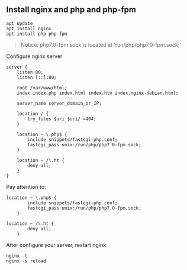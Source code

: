 ## Install nginx and php and php-fpm
```shell script
apt update
apt install nginx
apt install php php-fpm
```
> Notice: php7.0-fpm.sock is located at 'run/php/php7.0-fpm.sock;'

Configure nginx server
```shell script
server {
    listen 80;
    listen [::]:80;

    root /var/www/html;
    index index.php index.html index.htm index.nginx-debian.html;

    server_name server_domain_or_IP;

    location / {
        try_files $uri $uri/ =404;
    }

    location ~ \.php$ {
        include snippets/fastcgi-php.conf;
        fastcgi_pass unix:/run/php/php7.0-fpm.sock;
    }

    location ~ /\.ht {
        deny all;
    }
}
```
Pay attention to:
```shell script
location ~ \.php$ {
        include snippets/fastcgi-php.conf;
        fastcgi_pass unix:/run/php/php7.0-fpm.sock;
    }

location ~ /\.ht {
        deny all;
    }
```

After configure your server, restart nginx
```shell script
nginx -t
nginx -s reload
``` 